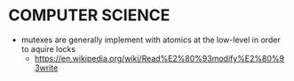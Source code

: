 # COMPUTER SCIENCE
- mutexes are generally implement with atomics at the low-level in order to aquire locks
    - https://en.wikipedia.org/wiki/Read%E2%80%93modify%E2%80%93write
